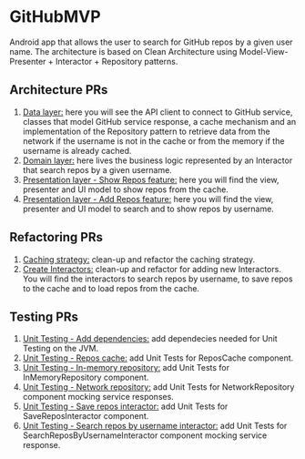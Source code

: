 # GitHubMVP
Android app that allows the user to search for GitHub repos by a given user name. The architecture is based on Clean Architecture using Model-View-Presenter + Interactor + Repository patterns.

## Architecture PRs
1. [Data layer:](https://github.com/AnDevCba/GitHubMVP/pull/1/files) here you will see the API client to connect to GitHub service, classes that model GitHub service response, a cache mechanism and an implementation of the Repository pattern to retrieve data from the network if the username is not in the cache or from the memory if the username is already cached.
2. [Domain layer:](https://github.com/AnDevCba/GitHubMVP/pull/2/files) here lives the business logic represented by an Interactor that search repos by a given username.
3. [Presentation layer - Show Repos feature:](https://github.com/AnDevCba/GitHubMVP/pull/3/files) here you will find the view, presenter and UI model to show repos from the cache. 
4. [Presentation layer - Add Repos feature:](https://github.com/AnDevCba/GitHubMVP/pull/4/files) here you will find the view, presenter and UI model to search and to show repos by username.

## Refactoring PRs
1. [Caching strategy:](https://github.com/AnDevCba/GitHubMVP/pull/5/files) clean-up and refactor the caching strategy.
2. [Create Interactors:](https://github.com/AnDevCba/GitHubMVP/pull/8/files) clean-up and refactor for adding new Interactors. You will find the interactors to search repos by username, to save repos to the cache and to load repos from the cache.

## Testing PRs
1. [Unit Testing - Add dependencies:](https://github.com/AnDevCba/GitHubMVP/pull/7/files) add dependecies needed for Unit Testing on the JVM.
2. [Unit Testing - Repos cache:](https://github.com/AnDevCba/GitHubMVP/pull/10/files) add Unit Tests for ReposCache component.
3. [Unit Testing - In-memory repository:](https://github.com/AnDevCba/GitHubMVP/pull/11/files) add Unit Tests for InMemoryRepository component.
4. [Unit Testing - Network repository:](https://github.com/AnDevCba/GitHubMVP/pull/12/files) add Unit Tests for NetworkRepository component mocking service responses.
5. [Unit Testing - Save repos interactor:](https://github.com/AnDevCba/GitHubMVP/pull/13/files) add Unit Tests for SaveReposInteractor component.
6. [Unit Testing - Search repos by username interactor:](https://github.com/AnDevCba/GitHubMVP/pull/14/files) add Unit Tests for SearchReposByUsernameInteractor component mocking service response.
